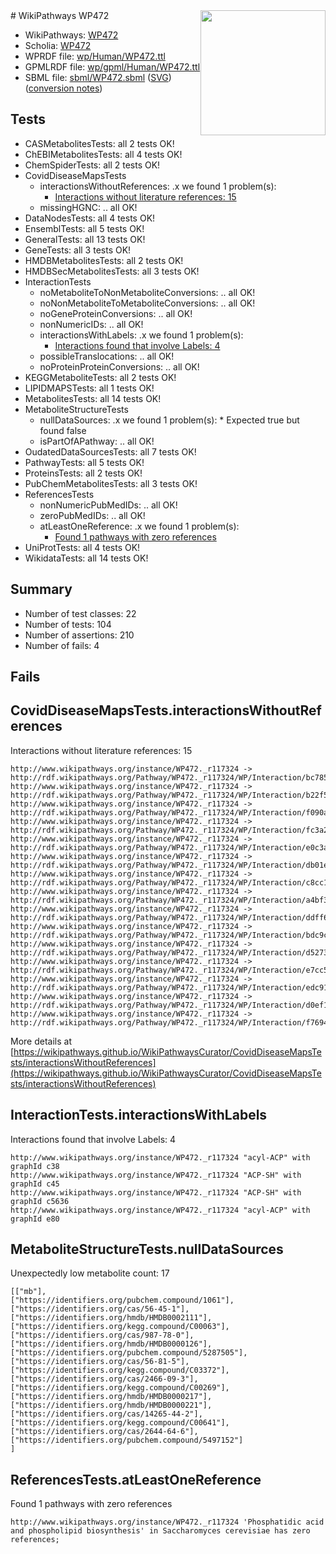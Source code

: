 <img style="float: right; width: 200px" src="../logo.png" />
# WikiPathways WP472

* WikiPathways: [WP472](https://identifiers.org/wikipathways:WP472)
* Scholia: [WP472](https://scholia.toolforge.org/wikipathways/WP472)
* WPRDF file: [wp/Human/WP472.ttl](../wp/Human/WP472.ttl)
* GPMLRDF file: [wp/gpml/Human/WP472.ttl](../wp/gpml/Human/WP472.ttl)
* SBML file: [sbml/WP472.sbml](../sbml/WP472.sbml) ([SVG](../sbml/WP472.svg)) ([conversion notes](../sbml/WP472.txt))

## Tests
* CASMetabolitesTests: all 2 tests OK!
* ChEBIMetabolitesTests: all 4 tests OK!
* ChemSpiderTests: all 2 tests OK!
* CovidDiseaseMapsTests
    * interactionsWithoutReferences: .x we found 1 problem(s):
        * [Interactions without literature references: 15](#9701cce6)
    * missingHGNC: .. all OK!
* DataNodesTests: all 4 tests OK!
* EnsemblTests: all 5 tests OK!
* GeneralTests: all 13 tests OK!
* GeneTests: all 3 tests OK!
* HMDBMetabolitesTests: all 2 tests OK!
* HMDBSecMetabolitesTests: all 3 tests OK!
* InteractionTests
    * noMetaboliteToNonMetaboliteConversions: .. all OK!
    * noNonMetaboliteToMetaboliteConversions: .. all OK!
    * noGeneProteinConversions: .. all OK!
    * nonNumericIDs: .. all OK!
    * interactionsWithLabels: .x we found 1 problem(s):
        * [Interactions found that involve Labels: 4](#630d267b)
    * possibleTranslocations: .. all OK!
    * noProteinProteinConversions: .. all OK!
* KEGGMetaboliteTests: all 2 tests OK!
* LIPIDMAPSTests: all 1 tests OK!
* MetabolitesTests: all 14 tests OK!
* MetaboliteStructureTests
    * nullDataSources: .x we found 1 problem(s):
            * Expected true but found false
    * isPartOfAPathway: .. all OK!
* OudatedDataSourcesTests: all 7 tests OK!
* PathwayTests: all 5 tests OK!
* ProteinsTests: all 2 tests OK!
* PubChemMetabolitesTests: all 3 tests OK!
* ReferencesTests
    * nonNumericPubMedIDs: .. all OK!
    * zeroPubMedIDs: .. all OK!
    * atLeastOneReference: .x we found 1 problem(s):
        * [Found 1 pathways with zero references](#35eb778e)
* UniProtTests: all 4 tests OK!
* WikidataTests: all 14 tests OK!


## Summary

* Number of test classes: 22
* Number of tests: 104
* Number of assertions: 210
* Number of fails: 4

## Fails

<a name="9701cce6" />

## CovidDiseaseMapsTests.interactionsWithoutReferences

Interactions without literature references: 15
```
http://www.wikipathways.org/instance/WP472._r117324 -> http://rdf.wikipathways.org/Pathway/WP472._r117324/WP/Interaction/bc785
http://www.wikipathways.org/instance/WP472._r117324 -> http://rdf.wikipathways.org/Pathway/WP472._r117324/WP/Interaction/b22f5
http://www.wikipathways.org/instance/WP472._r117324 -> http://rdf.wikipathways.org/Pathway/WP472._r117324/WP/Interaction/f090a
http://www.wikipathways.org/instance/WP472._r117324 -> http://rdf.wikipathways.org/Pathway/WP472._r117324/WP/Interaction/fc3a2
http://www.wikipathways.org/instance/WP472._r117324 -> http://rdf.wikipathways.org/Pathway/WP472._r117324/WP/Interaction/e0c3a
http://www.wikipathways.org/instance/WP472._r117324 -> http://rdf.wikipathways.org/Pathway/WP472._r117324/WP/Interaction/db01e
http://www.wikipathways.org/instance/WP472._r117324 -> http://rdf.wikipathways.org/Pathway/WP472._r117324/WP/Interaction/c8cc1
http://www.wikipathways.org/instance/WP472._r117324 -> http://rdf.wikipathways.org/Pathway/WP472._r117324/WP/Interaction/a4bf3
http://www.wikipathways.org/instance/WP472._r117324 -> http://rdf.wikipathways.org/Pathway/WP472._r117324/WP/Interaction/ddff6
http://www.wikipathways.org/instance/WP472._r117324 -> http://rdf.wikipathways.org/Pathway/WP472._r117324/WP/Interaction/bdc9c
http://www.wikipathways.org/instance/WP472._r117324 -> http://rdf.wikipathways.org/Pathway/WP472._r117324/WP/Interaction/d5273
http://www.wikipathways.org/instance/WP472._r117324 -> http://rdf.wikipathways.org/Pathway/WP472._r117324/WP/Interaction/e7cc5
http://www.wikipathways.org/instance/WP472._r117324 -> http://rdf.wikipathways.org/Pathway/WP472._r117324/WP/Interaction/edc91
http://www.wikipathways.org/instance/WP472._r117324 -> http://rdf.wikipathways.org/Pathway/WP472._r117324/WP/Interaction/d0ef1
http://www.wikipathways.org/instance/WP472._r117324 -> http://rdf.wikipathways.org/Pathway/WP472._r117324/WP/Interaction/f7694
```

More details at [https://wikipathways.github.io/WikiPathwaysCurator/CovidDiseaseMapsTests/interactionsWithoutReferences](https://wikipathways.github.io/WikiPathwaysCurator/CovidDiseaseMapsTests/interactionsWithoutReferences)

<a name="630d267b" />

## InteractionTests.interactionsWithLabels

Interactions found that involve Labels: 4
```
http://www.wikipathways.org/instance/WP472._r117324 "acyl-ACP" with graphId c38
http://www.wikipathways.org/instance/WP472._r117324 "ACP-SH" with graphId c45
http://www.wikipathways.org/instance/WP472._r117324 "ACP-SH" with graphId c5636
http://www.wikipathways.org/instance/WP472._r117324 "acyl-ACP" with graphId e80
```

<a name="91904190" />

## MetaboliteStructureTests.nullDataSources

Unexpectedly low metabolite count: 17
```
[["mb"],
["https://identifiers.org/pubchem.compound/1061"],
["https://identifiers.org/cas/56-45-1"],
["https://identifiers.org/hmdb/HMDB0002111"],
["https://identifiers.org/kegg.compound/C00063"],
["https://identifiers.org/cas/987-78-0"],
["https://identifiers.org/hmdb/HMDB0000126"],
["https://identifiers.org/pubchem.compound/5287505"],
["https://identifiers.org/cas/56-81-5"],
["https://identifiers.org/kegg.compound/C03372"],
["https://identifiers.org/cas/2466-09-3"],
["https://identifiers.org/kegg.compound/C00269"],
["https://identifiers.org/hmdb/HMDB0000217"],
["https://identifiers.org/hmdb/HMDB0000221"],
["https://identifiers.org/cas/14265-44-2"],
["https://identifiers.org/kegg.compound/C00641"],
["https://identifiers.org/cas/2644-64-6"],
["https://identifiers.org/pubchem.compound/5497152"]
]
```

<a name="35eb778e" />

## ReferencesTests.atLeastOneReference

Found 1 pathways with zero references
```
http://www.wikipathways.org/instance/WP472._r117324 'Phosphatidic acid and phospholipid biosynthesis' in Saccharomyces cerevisiae has zero references; 
```


